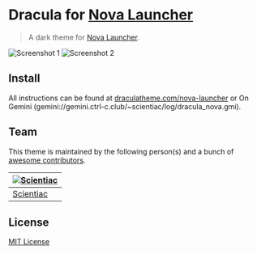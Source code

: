 # Dracula for [Nova Launcher](https://novalauncher.com/)

> A dark theme for [Nova Launcher](https://novalauncher.com/).
> 
![Screenshot 1](./Screenshot.png)
![Screenshot 2](./screenshot-2.png)

## Install

All instructions can be found at [draculatheme.com/nova-launcher](https://draculatheme.com/nova-launcher) or On Gemini (gemini://gemini.ctrl-c.club/~scientiac/log/dracula_nova.gmi).

## Team

This theme is maintained by the following person(s) and a bunch of [awesome contributors](https://github.com/dracula/nova-launcher/graphs/contributors).

[![Scientiac](https://github.com/scientiac.png?size=100)](https://github.com/scientiac) |
--- |
[Scientiac](https://github.com/scientiac/) |

## License

[MIT License](./LICENSE)
